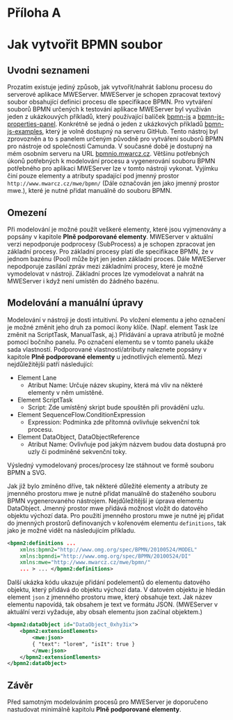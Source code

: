 
# Příloha A
# Jak vytvořit BPMN soubor

## Uvodni seznameni

Prozatím existuje jediný způsob, jak vytvořit/nahrát šablonu procesu do serverové aplikace MWEServer.
MWEServer je schopen zpracovat textový soubor obsahující definici procesu dle specifikace BPMN.
Pro vytváření souborů BPMN určených k testování aplikace MWEServer byl využíván jeden z ukázkouvých příkladů, který používající balíček [bpmn-js](https://github.com/bpmn-io/bpmn-js) a [bpmn-js-properties-panel](https://github.com/bpmn-io/bpmn-js-properties-panel).
Konkrétně se jedná o jeden z ukázkových příkladů [bpmn-js-examples](https://github.com/bpmn-io/bpmn-js-examples/tree/master/properties-panel), který je volně dostupný na serveru GitHub.
Tento nástroj byl zprovozněn a to s panelem určeným původně pro vytváření souborů BPMN pro nástroje od společnosti Camunda.
V současné době je dostupný na mém osobním serveru na URL [bpmnio.mwarcz.cz](http://bpmnio.mwarcz.cz).
Většinu potřebných úkonů potřebných k modelování procesu a vygenerování souboru BPMN potřebného pro aplikaci MWEServer lze v tomto nástroji vykonat.
Vyjímku činí pouze elementy a atributy spadající pod jmenný prostor `http://www.mwarcz.cz/mwe/bpmn/` (Dále označován jen jako jmenný prostor mwe.), které je nutné přidat manuálně do souboru BPMN. 

## Omezení
Při modelování je možné použít veškeré elementy, které jsou vyjmenovány a popsány v kapitole __Plně podporované elementy__.
MWEServer v aktuální verzi nepodporuje podprocesy (SubProcess) a je schopen zpracovat jen základní procesy.
Pro základní procesy platí dle specifikace BPMN, že v jednom bazénu (Pool) může být jen jeden základní proces. 
Dále MWEServer nepodporuje zasílání zpráv mezi základními procesy, které je možné vymodelovat v nástroji.
Základní proces lze vymodelovat a nahrát na MWEServer i když není umístěn do žádného bazénu.

## Modelování a manuální úpravy
Modelování v nástroji je dosti intuitivní. 
Po vložení elementu a jeho označení je možné změnit jeho druh za pomocí ikony klíče.
(Např. element Task lze změnit na ScriptTask, ManualTask, aj.)
Přidávání a uprava atributů je možné pomocí bočního panelu.
Po označení elementu se v tomto panelu ukáže sada vlastností.
Podporované vlastnosti/atributy naleznete popsány v kapitole __Plně podporované elementy__ u jednotlivých elementů.
Mezi nejdůležitější patří následující:
- Element Lane
  - Atribut Name: Určuje název skupiny, která má vliv na některé elementy v něm umístěné.
- Element ScriptTask
  - Script: Zde umístěný skript bude spouštěn při provádění uzlu.
- Element SequenceFlow.ConditionExpression
  - Expression: Podminka zde přítomná ovlivňuje sekvenční tok procesu.
- Element DataObject, DataObjectReference
  - Atribut Name: Ovlivňuje pod jakým názvem budou data dostupná pro uzly či podmíněné sekvenční toky.

Výsledný vymodelovaný proces/procesy lze stáhnout ve formě souboru BPMN a SVG. 

Jak již bylo zmíněno dříve, tak některé důležité elementy a atributy ze jmenného prostoru mwe je nutné přidat manuálně do staženého souboru BPMN vygenerovaného nástrojem.
Nejdůležitější je úprava elementu DataObject.
Jmenný prostor mwe přidává možnost vložit do datového objektu výchozí data.
Pro použití jmenného prostoru mwe je nutné jej přidat do jmenných prostorů definovaných v kořenovém elementu `definitions`, tak jako je možné vidět na následujícím příkladu. 
```xml
<bpmn2:definitions ...
	xmlns:bpmn2="http://www.omg.org/spec/BPMN/20100524/MODEL" 
	xmlns:bpmndi="http://www.omg.org/spec/BPMN/20100524/DI" 
	xmlns:mwe="http://www.mwarcz.cz/mwe/bpmn/"
	... > ... </bpmn2:definitions>
```
Další ukázka kódu ukazuje přidání podelementů do elementu datového objektu, který přidává do objektu výchozí data. 
V datovém objektu je hledán element `json` z jmenného prostoru mwe, který obsahuje text. 
Jak název elementu napovídá, tak obsahem je text ve formátu JSON.
(MWEServer v aktuální verzi vyžaduje, aby obsah elementu json začínal objektem.) 
```xml
<bpmn2:dataObject id="DataObject_0xhy3ix">
	<bpmn2:extensionElements>
		<mwe:json>
		{ "text": "lorem", "isIt": true }
		</mwe:json>
	</bpmn2:extensionElements>
</bpmn2:dataObject>
```

## Závěr
Před samotným modelováním procesů pro MWEServer je doporučeno nastudovat minimálně kapitolu __Plně podporované elementy__.